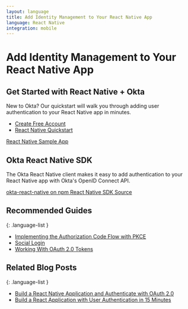 ```yaml
---
layout: language
title: Add Identity Management to Your React Native App
language: React Native
integration: mobile
---
```


# <i class='icon-48 docsPage code-react'></i> Add Identity Management to Your React Native App

## Get Started with React Native + Okta

New to Okta? Our quickstart will walk you through adding user authentication to your React Native app in minutes.

<ul class='language-ctas'>
	<li>
		<a href='https://developer.okta.com/signup/' class='Button--red' data-proofer-ignore>
			<span>Create Free Account</span>
		</a>
	</li>
	<li>
		<a href='/quickstart/#/react-native' class='Button--blue' data-proofer-ignore>
			<span>React Native Quickstart</span>
		</a>
	</li>
</ul>

<a href='https://github.com/okta/samples-js-react-native'>
	<span class='fa fa-github'></span> <span>React Native Sample App</span>
</a>

## Okta React Native SDK

The Okta React Native client makes it easy to add authentication to your React Native app with Okta's OpenID Connect API.

<a href='https://www.npmjs.com/package/@okta/okta-react-native' class="language-reference">
	<span class='icon download-16'></span> <span>okta-react-native on npm</span>
</a>

<a href='https://github.com/okta/okta-oidc-js/tree/master/packages/okta-react-native'>
	<span class='fa fa-github'></span> <span>React Native SDK Source</span>
</a>

## Recommended Guides

{: .language-list }
- [Implementing the Authorization Code Flow with PKCE](/authentication-guide/implementing-authentication/auth-code-pkce)
- [Social Login](/authentication-guide/social-login/)
- [Working With OAuth 2.0 Tokens](/authentication-guide/tokens/)

## Related Blog Posts

{: .language-list }
- [Build a React Native Application and Authenticate with OAuth 2.0](/blog/2018/03/16/build-react-native-authentication-oauth-2)
- [Build a React Application with User Authentication in 15 Minutes](/blog/2017/03/30/react-okta-sign-in-widget)

